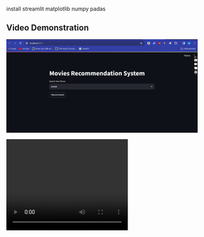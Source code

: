 install streamlit matplotlib numpy padas
## Video Demonstration

[![Watch the video](https://github.com/Mandalor-09/movies_prediction/blob/main/10.01.2024_15.53.40_REC.png)](https://github.com/Mandalor-09/movies_prediction/blob/main/movie_recommandation.mp4)

<!-- Replace YOUTUBE_VIDEO_ID with the actual YouTube video ID or embed the video directly. -->

<video width="320" height="240" controls>
  <source src="your_video.mp4" type="video/mp4">
  Your browser does not support the video tag.
</video>
